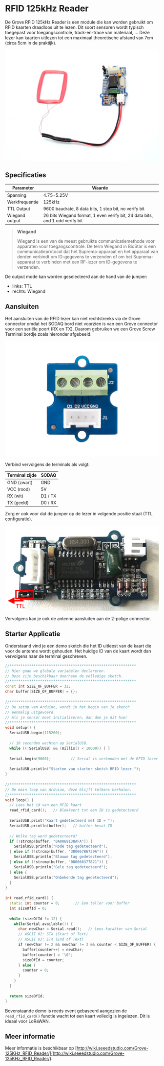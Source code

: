 # RFID 125kHz Reader

De Grove RFID 125kHz Reader is een module die kan worden gebruikt om RFID kaarten draadloos uit te lezen. Dit soort sensoren wordt typisch toegepast voor toegangscontrole, track-en-trace van materiaal, ... Deze lezer kan kaarten uitlezen tot een maximaal theoretische afstand van 7cm (circa 5cm in de praktijk).

![RFID 125kHz Reader](./img/Grove-125KHz_RFID_Reader.jpg)

## Specificaties

| Parameter | Waarde |
| --- | --- |
| Spanning | 4.75-5.25V |
| Werkfrequentie | 125kHz |
| TTL Output | 	9600 baudrate, 8 data bits, 1 stop bit, no verify bit |
| Wiegand output | 26 bits Wiegand format, 1 even verify bit, 24 data bits, and 1 odd verify bit |

> **Wiegand**
>
> Wiegand is een van de meest gebruikte communicatiemethode voor apparaten voor toegangscontrole. De term Wiegand in BioStar is een communicatieprotocol dat het Suprema-apparaat en het apparaat van derden verbindt om ID-gegevens te verzenden of om het Suprema-apparaat te verbinden met een RF-lezer om ID-gegevens te verzenden.

De output mode kan worden geselecteerd aan de hand van de jumper:

* links: TTL
* rechts: Wiegand

## Aansluiten

Het aansluiten van de RFID lezer kan niet rechtstreeks via de Grove connector omdat het SODAQ bord niet voorzien is van een Grove connector voor een seriële poort (RX en TX). Daarom gebruiken we een Grove Screw Terminal bordje zoals hieronder afgebeeld.

![Grove Screw Terminal bordje](./img/screw_terminal.jpg)

Verbind vervolgens de terminals als volgt:

| Terminal zijde | SODAQ |
| --- | --- |
| GND (zwart) | GND |
| VCC (rood) | 5V |
| RX (wit) | D1 / TX |
| TX (geeld) | D0 / RX |

Zorg er ook voor dat de jumper op de lezer in volgende positie staat (TTL configuratie).

![TTL mode](./img/jumper_ttl.png)

Vervolgens kan je ook de antenne aansluiten aan de 2-polige connector.

## Starter Applicatie

Onderstaand vind je een demo sketch die het ID uitleest van de kaart die voor de antenne wordt gehouden. Het huidige ID van de kaart wordt dan vervolgens naar de terminal geschreven.

```cpp
//**********************************************************
// Hier gaan we globale variabelen declareren.
// Deze zijn beschikbaar doorheen de volledige sketch.
//**********************************************************
const int SIZE_OF_BUFFER = 32;
char buffer[SIZE_OF_BUFFER] = {};

//**********************************************************
// De setup van Arduino, wordt in het begin van je sketch
// eenmalig uitgevoerd.
// Als je sensor moet initialiseren, dan doe je dit hier
//**********************************************************
void setup() {
  SerialUSB.begin(115200);

  // 10 seconden wachten op SerialUSB. 
  while ((!SerialUSB) && (millis() < 10000)) { }
  
  Serial.begin(9600);         // Serial is verbonden met de RFID lezer

  SerialUSB.println("Starten van starter sketch RFID lezer.");
}

//**********************************************************
// De main loop van Arduino, deze blijft telkens herhalen.
//**********************************************************
void loop() {
  // Lees het id van een RFID kaart
  read_rfid_card();   // Blokkeert tot een ID is gedetecteerd
  
  SerialUSB.print("Kaart gedetecteerd met ID = ");
  SerialUSB.println(buffer);   // buffer bevat ID

  // Welke tag werd gedetecteerd?
  if (!strcmp(buffer, "0A0069138AFA")) {
    SerialUSB.println("Rode tag gedetecteerd");
  } else if (!strcmp(buffer, "380067B6739A")) {
    SerialUSB.println("Blauwe tag gedetecteerd");
  } else if (!strcmp(buffer, "080066377821")) {
    SerialUSB.println("Gele tag gedetecteerd");
  } else {
    SerialUSB.println("Onbekende tag gedetecteerd");
  }
}

int read_rfid_card() {
  static int counter = 0;       // Een teller voor buffer
  int sizeOfId = 0;

  while (sizeOfId != 12) {
    while(Serial.available()) {
      char newChar = Serial.read();   // Lees karakter van Serial
      // ASCII 02: STX (Start of Text)
      // ASCII 03: ETX (End of Text)
      if (newChar != 2 && newChar != 3 && counter < SIZE_OF_BUFFER) {
        buffer[counter++] = newChar;
        buffer[counter] = '\0';
        sizeOfId = counter;
      } else {
        counter = 0;
      }
    }
  }
 
  return sizeOfId;
}
```

Bovenstaande demo is reeds event gebaseerd aangezien de `read_rfid_card()` functie wacht tot een kaart volledig is ingelezen. Dit is ideaal voor LoRaWAN.

## Meer informatie

Meer informatie is beschikbaar op [http://wiki.seeedstudio.com/Grove-125KHz_RFID_Reader/](http://wiki.seeedstudio.com/Grove-125KHz_RFID_Reader/).